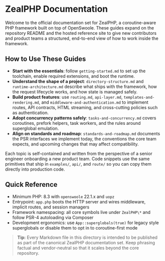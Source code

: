 # ZealPHP Documentation

Welcome to the official documentation set for ZealPHP, a coroutine-aware PHP framework built on top of OpenSwoole. These guides expand on the repository README and the hosted reference site to give new contributors and product teams a structured, end-to-end view of how to work inside the framework.

## How to Use These Guides

- **Start with the essentials**: follow `getting-started.md` to set up the toolchain, enable required extensions, and boot the runtime.
- **Understand the shape of a project**: `directory-structure.md` and `runtime-architecture.md` describe what ships with the framework, how the request lifecycle works, and how state is managed safely.
- **Build product features**: use `routing.md`, `api-layer.md`, `templates-and-rendering.md`, and `middleware-and-authentication.md` to implement routes, API contracts, HTML streaming, and cross-cutting policies such as authentication.
- **Adopt concurrency patterns safely**: `tasks-and-concurrency.md` covers coroutines, prefork helpers, task workers, and the rules around superglobal emulation.
- **Align on standards and roadmap**: `standards-and-roadmap.md` documents the PSR interfaces we implement today, the conventions the core team expects, and upcoming changes that may affect compatibility.

Each topic is self-contained and written from the perspective of a senior engineer onboarding a new product team. Code snippets use the same primitives that ship in `examples/`, `api/`, and `route/` so you can copy them directly into production code.

## Quick Reference

- Minimum PHP: 8.3 with `openswoole` 22.1.x and `uopz`
- Entrypoint: `app.php` boots the HTTP server and wires middleware, implicit routes, and session managers
- Framework namespacing: all core symbols live under `ZealPHP\*` and follow PSR-4 autoloading via Composer
- Development ergonomics: use `App::superglobals(true)` for legacy style superglobals or disable them to opt in to coroutine-first mode

> **Tip:** Every Markdown file in this directory is intended to be published as part of the canonical ZealPHP documentation set. Keep phrasing factual and vendor-neutral so that it scales beyond the core repository.
